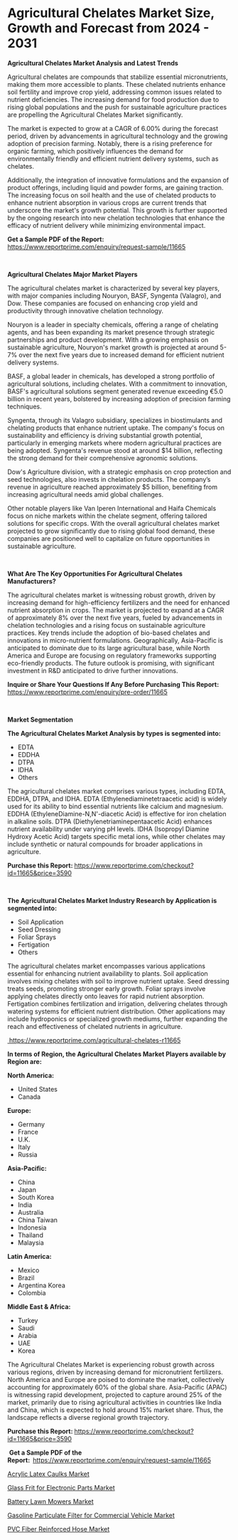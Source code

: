 <p><h1>Agricultural Chelates Market Size, Growth and Forecast from 2024 - 2031</h1></p><p><strong>Agricultural Chelates Market Analysis and Latest Trends</strong></p>
<p><p>Agricultural chelates are compounds that stabilize essential micronutrients, making them more accessible to plants. These chelated nutrients enhance soil fertility and improve crop yield, addressing common issues related to nutrient deficiencies. The increasing demand for food production due to rising global populations and the push for sustainable agriculture practices are propelling the Agricultural Chelates Market significantly. </p><p>The market is expected to grow at a CAGR of 6.00% during the forecast period, driven by advancements in agricultural technology and the growing adoption of precision farming. Notably, there is a rising preference for organic farming, which positively influences the demand for environmentally friendly and efficient nutrient delivery systems, such as chelates. </p><p>Additionally, the integration of innovative formulations and the expansion of product offerings, including liquid and powder forms, are gaining traction. The increasing focus on soil health and the use of chelated products to enhance nutrient absorption in various crops are current trends that underscore the market's growth potential. This growth is further supported by the ongoing research into new chelation technologies that enhance the efficacy of nutrient delivery while minimizing environmental impact.</p></p>
<p><strong>Get a Sample PDF of the Report:&nbsp;</strong> <a href="https://www.reportprime.com/enquiry/request-sample/11665?utm_campaign=1087&utm_medium=2&utm_source=Github&utm_content=ia&utm_term=24122024&utm_id=agricultural-chelates">https://www.reportprime.com/enquiry/request-sample/11665</a></p>
<p>&nbsp;</p>
<p><strong>Agricultural Chelates Major Market Players</strong></p>
<p><p>The agricultural chelates market is characterized by several key players, with major companies including Nouryon, BASF, Syngenta (Valagro), and Dow. These companies are focused on enhancing crop yield and productivity through innovative chelation technology.</p><p>Nouryon is a leader in specialty chemicals, offering a range of chelating agents, and has been expanding its market presence through strategic partnerships and product development. With a growing emphasis on sustainable agriculture, Nouryon's market growth is projected at around 5-7% over the next five years due to increased demand for efficient nutrient delivery systems.</p><p>BASF, a global leader in chemicals, has developed a strong portfolio of agricultural solutions, including chelates. With a commitment to innovation, BASF's agricultural solutions segment generated revenue exceeding €5.0 billion in recent years, bolstered by increasing adoption of precision farming techniques.</p><p>Syngenta, through its Valagro subsidiary, specializes in biostimulants and chelating products that enhance nutrient uptake. The company's focus on sustainability and efficiency is driving substantial growth potential, particularly in emerging markets where modern agricultural practices are being adopted. Syngenta's revenue stood at around $14 billion, reflecting the strong demand for their comprehensive agronomic solutions.</p><p>Dow's Agriculture division, with a strategic emphasis on crop protection and seed technologies, also invests in chelation products. The company’s revenue in agriculture reached approximately $5 billion, benefiting from increasing agricultural needs amid global challenges.</p><p>Other notable players like Van Iperen International and Haifa Chemicals focus on niche markets within the chelate segment, offering tailored solutions for specific crops. With the overall agricultural chelates market projected to grow significantly due to rising global food demand, these companies are positioned well to capitalize on future opportunities in sustainable agriculture.</p></p>
<p>&nbsp;</p>
<p><strong>What Are The Key Opportunities For Agricultural Chelates Manufacturers?</strong></p>
<p><p>The agricultural chelates market is witnessing robust growth, driven by increasing demand for high-efficiency fertilizers and the need for enhanced nutrient absorption in crops. The market is projected to expand at a CAGR of approximately 8% over the next five years, fueled by advancements in chelation technologies and a rising focus on sustainable agriculture practices. Key trends include the adoption of bio-based chelates and innovations in micro-nutrient formulations. Geographically, Asia-Pacific is anticipated to dominate due to its large agricultural base, while North America and Europe are focusing on regulatory frameworks supporting eco-friendly products. The future outlook is promising, with significant investment in R&D anticipated to drive further innovations.</p></p>
<p><strong>Inquire or Share Your Questions If Any Before Purchasing This Report:</strong> <a href="https://www.reportprime.com/enquiry/pre-order/11665?utm_campaign=1087&utm_medium=2&utm_source=Github&utm_content=ia&utm_term=24122024&utm_id=agricultural-chelates">https://www.reportprime.com/enquiry/pre-order/11665</a></p>
<p>&nbsp;</p>
<p><strong>Market Segmentation</strong></p>
<p><strong>The Agricultural Chelates Market Analysis by types is segmented into:</strong></p>
<p><ul><li>EDTA</li><li>EDDHA</li><li>DTPA</li><li>IDHA</li><li>Others</li></ul></p>
<p><p>The agricultural chelates market comprises various types, including EDTA, EDDHA, DTPA, and IDHA. EDTA (Ethylenediaminetetraacetic acid) is widely used for its ability to bind essential nutrients like calcium and magnesium. EDDHA (EthyleneDiamine-N,N'-diacetic Acid) is effective for iron chelation in alkaline soils. DTPA (Diethylenetriaminepentaacetic Acid) enhances nutrient availability under varying pH levels. IDHA (Isopropyl Diamine Hydroxy Acetic Acid) targets specific metal ions, while other chelates may include synthetic or natural compounds for broader applications in agriculture.</p></p>
<p><strong>Purchase this Report:&nbsp;</strong><a href="https://www.reportprime.com/checkout?id=11665&price=3590&utm_campaign=1087&utm_medium=2&utm_source=Github&utm_content=ia&utm_term=24122024&utm_id=agricultural-chelates">https://www.reportprime.com/checkout?id=11665&price=3590</a></p>
<p>&nbsp;</p>
<p><strong>The Agricultural Chelates Market Industry Research by Application is segmented into:</strong></p>
<p><ul><li>Soil Application</li><li>Seed Dressing</li><li>Foliar Sprays</li><li>Fertigation</li><li>Others</li></ul></p>
<p><p>The agricultural chelates market encompasses various applications essential for enhancing nutrient availability to plants. Soil application involves mixing chelates with soil to improve nutrient uptake. Seed dressing treats seeds, promoting stronger early growth. Foliar sprays involve applying chelates directly onto leaves for rapid nutrient absorption. Fertigation combines fertilization and irrigation, delivering chelates through watering systems for efficient nutrient distribution. Other applications may include hydroponics or specialized growth mediums, further expanding the reach and effectiveness of chelated nutrients in agriculture.</p></p>
<p><a href="https://www.reportprime.com/agricultural-chelates-r11665?utm_campaign=1087&utm_medium=2&utm_source=Github&utm_content=ia&utm_term=24122024&utm_id=agricultural-chelates">&nbsp;https://www.reportprime.com/agricultural-chelates-r11665</a></p>
<p><strong>In terms of Region, the Agricultural Chelates Market Players available by Region are:</strong></p>
<p>
    <p> <strong> North America: </strong>
        <ul>
            <li>United States</li>
            <li>Canada</li>
        </ul>
        </p> 
    <p> <strong> Europe: </strong>
        <ul>
            <li>Germany</li>
            <li>France</li>
            <li>U.K.</li>
            <li>Italy</li>
            <li>Russia</li>
        </ul>
        </p> 
    <p> <strong> Asia-Pacific: </strong>
        <ul>
            <li>China</li>
            <li>Japan</li>
            <li>South Korea</li>
            <li>India</li>
            <li>Australia</li>
            <li>China Taiwan</li>
            <li>Indonesia</li>
            <li>Thailand</li>
            <li>Malaysia</li>
        </ul>
        </p> 
    <p> <strong> Latin America: </strong>
        <ul>
            <li>Mexico</li>
            <li>Brazil</li>
            <li>Argentina Korea</li>
            <li>Colombia</li>
        </ul>
        </p> 
    <p> <strong> Middle East & Africa: </strong>
        <ul>
            <li>Turkey</li>
            <li>Saudi</li>
            <li>Arabia</li>
            <li>UAE</li>
            <li>Korea</li>
        </ul>
    </p>
    </p>
<p><p>The Agricultural Chelates Market is experiencing robust growth across various regions, driven by increasing demand for micronutrient fertilizers. North America and Europe are poised to dominate the market, collectively accounting for approximately 60% of the global share. Asia-Pacific (APAC) is witnessing rapid development, projected to capture around 25% of the market, primarily due to rising agricultural activities in countries like India and China, which is expected to hold around 15% market share. Thus, the landscape reflects a diverse regional growth trajectory.</p></p>
<p><strong>Purchase this Report: </strong><a href="https://www.reportprime.com/checkout?id=11665&price=3590&utm_campaign=1087&utm_medium=2&utm_source=Github&utm_content=ia&utm_term=24122024&utm_id=agricultural-chelates">https://www.reportprime.com/checkout?id=11665&price=3590</a></p>
<p>&nbsp;<strong>Get a Sample PDF of the Report:&nbsp;&nbsp;</strong><a href="https://www.reportprime.com/enquiry/request-sample/11665?utm_campaign=1087&utm_medium=2&utm_source=Github&utm_content=ia&utm_term=24122024&utm_id=agricultural-chelates">https://www.reportprime.com/enquiry/request-sample/11665</a></p>
<p><strong></strong></p>
<p><p><a href="https://www.linkedin.com/pulse/acrylic-latex-caulks-market-growth-competitive-landscape-segment-shytf?utm_campaign=1087&utm_medium=2&utm_source=Github&utm_content=ia&utm_term=24122024&utm_id=agricultural-chelates">Acrylic Latex Caulks Market</a></p><p><a href="https://github.com/jamastodola515/Market-Research-Report-List-1/blob/main/glass-frit-for-electronic-parts-market.md?utm_campaign=1087&utm_medium=2&utm_source=Github&utm_content=ia&utm_term=24122024&utm_id=agricultural-chelates">Glass Frit for Electronic Parts Market</a></p><p><a href="https://www.linkedin.com/pulse/projected-cagr-71-battery-lawn-mowers-market-analysis-report-wzote?utm_campaign=1087&utm_medium=2&utm_source=Github&utm_content=ia&utm_term=24122024&utm_id=agricultural-chelates">Battery Lawn Mowers Market</a></p><p><a href="https://github.com/danikabiele541/Market-Research-Report-List-1/blob/main/gasoline-particulate-filter-for-commercial-vehicle-market.md?utm_campaign=1087&utm_medium=2&utm_source=Github&utm_content=ia&utm_term=24122024&utm_id=agricultural-chelates">Gasoline Particulate Filter for Commercial Vehicle Market</a></p><p><a href="https://www.linkedin.com/pulse/global-pvc-fiber-reinforced-hose-market-trends-analysis-future-gu5qf?utm_campaign=1087&utm_medium=2&utm_source=Github&utm_content=ia&utm_term=24122024&utm_id=agricultural-chelates">PVC Fiber Reinforced Hose Market</a></p></p>
